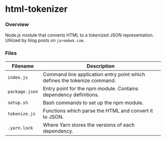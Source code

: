 # html-tokenizer

### Overview

Node.js module that converts HTML to a tokenized JSON representation.  Utilized by blog posts on `jarombek.com`.

### Files

| Filename                 | Description                                                                |
|--------------------------|----------------------------------------------------------------------------|
| `index.js`               | Command line application entry point which defines the tokenize command.   |
| `package.json`           | Entry point for the npm module.  Contains dependency definitions.          |
| `setup.sh`               | Bash commands to set up the npm module.                                    |
| `tokenize.js`            | Functions which parse the HTML and convert it to JSON.                     |
| `.yarn.lock`             | Where Yarn stores the versions of each dependency.                         |
